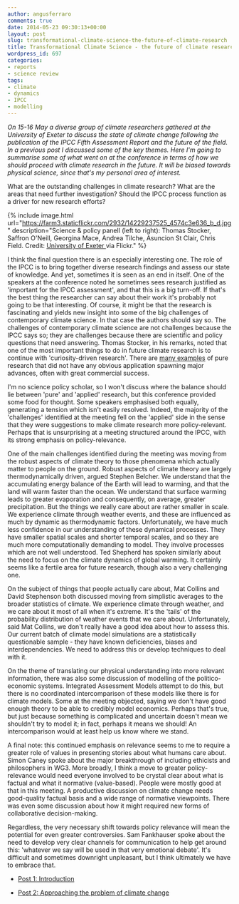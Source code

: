 ```yaml
---
author: angusferraro
comments: true
date: 2014-05-23 09:30:13+00:00
layout: post
slug: transformational-climate-science-the-future-of-climate-research
title: Transformational Climate Science - the future of climate research
wordpress_id: 697
categories:
- reports
- science review
tags:
- climate
- dynamics
- IPCC
- modelling
---
```


_On 15-16 May a diverse group of climate researchers gathered at the University of Exeter to discuss the state of climate change following the publication of the IPCC Fifth Assessment Report and the future of the field. In a previous post I discussed some of the key themes. Here I'm going to summarise some of what went on at the conference in terms of how we should proceed with climate research in the future. It will be biased towards physical science, since that's my personal area of interest._

What are the outstanding challenges in climate research? What are the areas that need further investigation? Should the IPCC process function as a driver for new research efforts?


{% include image.html
url="https://farm3.staticflickr.com/2932/14229237525_4574c3e636_b_d.jpg"
description="Science & policy panell (left to right): Thomas Stocker, Saffron O'Neill, Georgina Mace, Andrea Tilche, Asuncion St Clair, Chris Field. Credit: [University of Exeter ](https://www.flickr.com/photos/26126239@N02/)via Flickr." %}


I think the final question there is an especially interesting one. The role of the IPCC is to bring together diverse research findings and assess our state of knowledge. And yet, sometimes it is seen as an end in itself. One of the speakers at the conference noted he sometimes sees research justified as 'important for the IPCC assessment', and that this is a big turn-off. If that's the best thing the researcher can say about their work it's probably not going to be that interesting. Of course, it might be that the research is fascinating and yields new insight into some of the big challenges of contemporary climate science. In that case the authors should say so. The challenges of contemporary climate science are not challenges because the IPCC says so; they are challenges because there are scientific and policy questions that need answering. Thomas Stocker, in his remarks, noted that one of the most important things to do in future climate research is to continue with 'curiosity-driven research'. There are [many examples](http://www.sciencedaily.com/releases/2014/02/140227125510.htm) of pure research that did not have any obvious application spawning major advances, often with great commercial success.

I'm no science policy scholar, so I won't discuss where the balance should lie between 'pure' and 'applied' research, but this conference provided some food for thought. Some speakers emphasised both equally, generating a tension which isn't easily resolved. Indeed, the majority of the 'challenges' identified at the meeting fell on the 'applied' side in the sense that they were suggestions to make climate research more policy-relevant. Perhaps that is unsurprising at a meeting structured around the IPCC, with its strong emphasis on policy-relevance.

One of the main challenges identified during the meeting was moving from the robust aspects of climate theory to those phenomena which actually matter to people on the ground. Robust aspects of climate theory are largely thermodynamically driven, argued Stephen Belcher. We understand that the accumulating energy balance of the Earth will lead to warming, and that the land will warm faster than the ocean. We understand that surface warming leads to greater evaporation and consequently, on average, greater precipitation. But the things we really care about are rather smaller in scale. We experience climate through weather events, and these are influenced as much by dynamic as thermodynamic factors. Unfortunately, we have much less confidence in our understanding of these dynamical processes. They have smaller spatial scales and shorter temporal scales, and so they are much more computationally demanding to model. They involve processes which are not well understood. Ted Shepherd has spoken similarly about the need to focus on the climate dynamics of global warming. It certainly seems like a fertile area for future research, though also a very challenging one.

On the subject of things that people actually care about, Mat Collins and David Stephenson both discussed moving from simplistic averages to the broader statistics of climate. We experience climate through weather, and we care about it most of all when it's extreme. It's the 'tails' of the probability distribution of weather events that we care about. Unfortunately, said Mat Collins, we don't really have a good idea about how to assess this. Our current batch of climate model simulations are a statistically questionable sample - they have known deficiencies, biases and interdependencies. We need to address this or develop techniques to deal with it.

On the theme of translating our physical understanding into more relevant information, there was also some discussion of modelling of the politico-economic systems. Integrated Assessment Models attempt to do this, but there is no coordinated intercomparison of these models like there is for climate models. Some at the meeting objected, saying we don't have good enough theory to be able to credibly model economics. Perhaps that's true, but just because something is complicated and uncertain doesn't mean we shouldn't try to model it; in fact, perhaps it means we should! An intercomparison would at least help us know where we stand.

A final note: this continued emphasis on relevance seems to me to require a greater role of values in presenting stories about what humans care about. Simon Caney spoke about the major breakthrough of including ethicists and philosophers in WG3. More broadly, I think a move to greater policy-relevance would need everyone involved to be crystal clear about what is factual and what it normative (value-based). People were mostly good at that in this meeting. A productive discussion on climate change needs good-quality factual basis and a wide range of normative viewpoints. There was even some discussion about how it might required new forms of collaborative decision-making.

Regardless, the very necessary shift towards policy relevance will mean the potential for even greater controversies. Sam Fankhauser spoke about the need to develop very clear channels for communication to help get around this: 'whatever we say will be used in that very emotional debate'. It's difficult and sometimes downright unpleasant, but I think ultimately we have to embrace that.

* [Post 1: Introduction](http://angusferraro.wordpress.com/2014/05/21/transformational-climate-science-meeting-report/)

* [Post 2: Approaching the problem of climate change](http://angusferraro.wordpress.com/2014/05/22/transformational-climate-science-approaching-the-problem-of-climate-change/)
